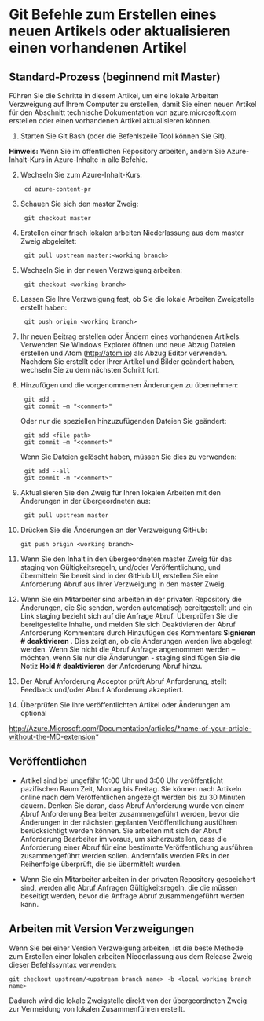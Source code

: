 <properties pageTitle="Git Befehle zum Erstellen eines neuen Artikels oder aktualisieren einen vorhandenen Artikel" description="Schritte zum Arbeiten mit der Azure technische Inhalte GitHub Repositorys." metaKeywords="" services="" solutions="" documentationCenter="" authors="tysonn" videoId="" scriptId="" manager="carolz" />

<tags ms.service="contributor-guide" ms.devlang="" ms.topic="article" ms.tgt_pltfrm="" ms.workload="" ms.date="01/16/2015" ms.author="tysonn" />

# <a name="git-commands-for-creating-a-new-article-or-updating-an-existing-article"></a>Git Befehle zum Erstellen eines neuen Artikels oder aktualisieren einen vorhandenen Artikel


## <a name="standard-process-working-from-master"></a>Standard-Prozess (beginnend mit Master)
Führen Sie die Schritte in diesem Artikel, um eine lokale Arbeiten Verzweigung auf Ihrem Computer zu erstellen, damit Sie einen neuen Artikel für den Abschnitt technische Dokumentation von azure.microsoft.com erstellen oder einen vorhandenen Artikel aktualisieren können.

1. Starten Sie Git Bash (oder die Befehlszeile Tool können Sie Git).

 **Hinweis:** Wenn Sie im öffentlichen Repository arbeiten, ändern Sie Azure-Inhalt-Kurs in Azure-Inhalte in alle Befehle.

2. Wechseln Sie zum Azure-Inhalt-Kurs:

        cd azure-content-pr
3. Schauen Sie sich den master Zweig:

        git checkout master

4. Erstellen einer frisch lokalen arbeiten Niederlassung aus dem master Zweig abgeleitet:

        git pull upstream master:<working branch>


5. Wechseln Sie in der neuen Verzweigung arbeiten:

        git checkout <working branch>

6. Lassen Sie Ihre Verzweigung fest, ob Sie die lokale Arbeiten Zweigstelle erstellt haben:

        git push origin <working branch>

7. Ihr neuen Beitrag erstellen oder Ändern eines vorhandenen Artikels. Verwenden Sie Windows Explorer öffnen und neue Abzug Dateien erstellen und Atom (http://atom.io) als Abzug Editor verwenden. Nachdem Sie erstellt oder Ihrer Artikel und Bilder geändert haben, wechseln Sie zu dem nächsten Schritt fort.

8. Hinzufügen und die vorgenommenen Änderungen zu übernehmen:

        git add .
        git commit –m "<comment>"
        
   Oder nur die speziellen hinzuzufügenden Dateien Sie geändert:

        git add <file path>
        git commit –m "<comment>"

   Wenn Sie Dateien gelöscht haben, müssen Sie dies zu verwenden:
   
        git add --all
        git commit -m "<comment>"

9. Aktualisieren Sie den Zweig für Ihren lokalen Arbeiten mit den Änderungen in der übergeordneten aus:

        git pull upstream master

10. Drücken Sie die Änderungen an der Verzweigung GitHub:

        git push origin <working branch>

12. Wenn Sie den Inhalt in den übergeordneten master Zweig für das staging von Gültigkeitsregeln, und/oder Veröffentlichung, und übermitteln Sie bereit sind in der GitHub UI, erstellen Sie eine Anforderung Abruf aus Ihrer Verzweigung in den master Zweig.

13. Wenn Sie ein Mitarbeiter sind arbeiten in der privaten Repository die Änderungen, die Sie senden, werden automatisch bereitgestellt und ein Link staging bezieht sich auf die Anfrage Abruf. Überprüfen Sie die bereitgestellte Inhalte, und melden Sie sich Deaktivieren der Abruf Anforderung Kommentare durch Hinzufügen des Kommentars **Signieren # deaktivieren** .  Dies zeigt an, ob die Änderungen werden live abgelegt werden.  Wenn Sie nicht die Abruf Anfrage angenommen werden – möchten, wenn Sie nur die Änderungen - staging sind fügen Sie die Notiz **Hold # deaktivieren** der Anforderung Abruf hinzu.

14. Der Abruf Anforderung Acceptor prüft Abruf Anforderung, stellt Feedback und/oder Abruf Anforderung akzeptiert. 

15. Überprüfen Sie Ihre veröffentlichten Artikel oder Änderungen am optional

 http://Azure.Microsoft.com/Documentation/articles/*name-of-your-article-without-the-MD-extension*

## <a name="publishing"></a>Veröffentlichen

- Artikel sind bei ungefähr 10:00 Uhr und 3:00 Uhr veröffentlicht pazifischen Raum Zeit, Montag bis Freitag. Sie können nach Artikeln online nach dem Veröffentlichen angezeigt werden bis zu 30 Minuten dauern. Denken Sie daran, dass Abruf Anforderung wurde von einem Abruf Anforderung Bearbeiter zusammengeführt werden, bevor die Änderungen in der nächsten geplanten Veröffentlichung ausführen berücksichtigt werden können. Sie arbeiten mit sich der Abruf Anforderung Bearbeiter im voraus, um sicherzustellen, dass die Anforderung einer Abruf für eine bestimmte Veröffentlichung ausführen zusammengeführt werden sollen. Andernfalls werden PRs in der Reihenfolge überprüft, die sie übermittelt wurden.

- Wenn Sie ein Mitarbeiter arbeiten in der privaten Repository gespeichert sind, werden alle Abruf Anfragen Gültigkeitsregeln, die die müssen beseitigt werden, bevor die Anfrage Abruf zusammengeführt werden kann. 

## <a name="working-with-release-branches"></a>Arbeiten mit Version Verzweigungen

Wenn Sie bei einer Version Verzweigung arbeiten, ist die beste Methode zum Erstellen einer lokalen arbeiten Niederlassung aus dem Release Zweig dieser Befehlssyntax verwenden:

    git checkout upstream/<upstream branch name> -b <local working branch name>

Dadurch wird die lokale Zweigstelle direkt von der übergeordneten Zweig zur Vermeidung von lokalen Zusammenführen erstellt.

